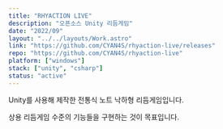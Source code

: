 ```yaml
---
title: "RHYACTION LIVE"
description: "오픈소스 Unity 리듬게임"
date: "2022/09"
layout: "../../layouts/Work.astro"
link: "https://github.com/CYAN4S/rhyaction-live/releases"
repo: "https://github.com/CYAN4S/rhyaction-live"
platform: ["windows"]
stack: ["unity", "csharp"]
status: "active"
---
```


Unity를 사용해 제작한 전통식 노트 낙하형 리듬게임입니다.

상용 리듬게임 수준의 기능들을 구현하는 것이 목표입니다.
